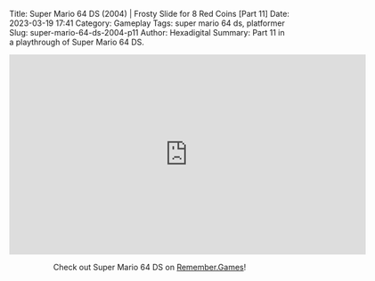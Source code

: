 Title: Super Mario 64 DS (2004) | Frosty Slide for 8 Red Coins [Part 11]
Date: 2023-03-19 17:41
Category: Gameplay
Tags: super mario 64 ds,  platformer
Slug: super-mario-64-ds-2004-p11
Author: Hexadigital
Summary: Part 11 in a playthrough of Super Mario 64 DS.

<center><iframe src="https://www.youtube.com/embed/nL-u1eouzmY?feature=oembed" allow="accelerometer; autoplay; encrypted-media; gyroscope; picture-in-picture" width="640" height="360" frameborder="0"></iframe>

Check out Super Mario 64 DS on [Remember.Games](https://remember.games/game/2250/super-mario-64-ds/)!</center>